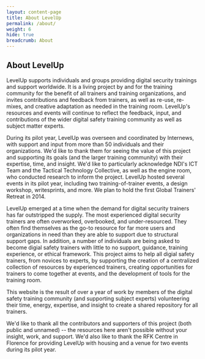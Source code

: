 ```yaml
---
layout: content-page
title: About LevelUp
permalink: /about/
weight: 6
hide: true
breadcrumb: About
---
```

## About LevelUp

LevelUp supports individuals and groups providing digital security trainings and support worldwide. It is a living project by and for the training community for the benefit of all trainers and training organizations, and invites contributions and feedback from trainers, as well as re-use, re-mixes, and creative adaptation as needed in the training room. LevelUp's resources and events will continue to reflect the feedback, input, and contributions of the wider digital safety training community as well as subject matter experts.

During its pilot year, LevelUp was overseen and coordinated by Internews, with support and input from more than 50 individuals and their organizations. We'd like to thank them for seeing the value of this project and supporting its goals (and the larger training community) with their expertise, time, and insight. We'd like to particularly acknowledge NDI's ICT Team and the Tactical Technology Collective, as well as the engine room, who conducted research to inform the project. LevelUp hosted several events in its pilot year, including two training-of-trainer events, a design workshop, writesprints, and more. We plan to hold the first Global Trainers' Retreat in 2014.

LevelUp emerged at a time when the demand for digital security trainers has far outstripped the supply. The most experienced digital security trainers are often overworked, overbooked, and under-resourced. They often find themselves as the go-to resource for far more users and organizations in need than they are able to support due to structural support gaps. In addition, a number of individuals are being asked to become digial safety trainers with little to no support, guidance, training experience, or ethical framework. This project aims to help all digial safety trainers, from novices to experts, by supporting the creation of a centralized collection of resources by experienced trainers, creating opportunities for trainers to come together at events, and the development of tools for the training room.

This website is the result of over a year of work by members of the digital safety training community (and supporting subject experts) volunteering their time, energy, expertise, and insight to create a shared repository for all trainers.

We'd like to thank all the contributors and supporters of this project (both public and unnamed) -- the resources here aren't possible without your insight, work, and support. We'd also like to thank the RFK Centre in Florence for providing LevelUp with housing and a venue for two events during its pilot year.
